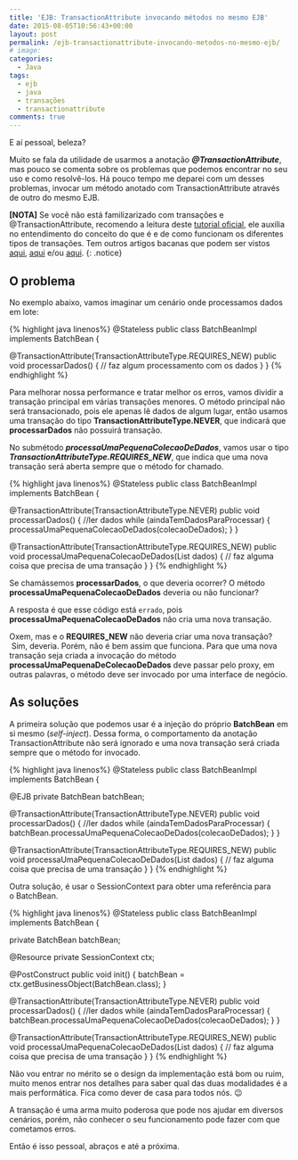 ```yaml
---
title: 'EJB: TransactionAttribute invocando métodos no mesmo EJB'
date: 2015-08-05T10:56:43+00:00
layout: post
permalink: /ejb-transactionattribute-invocando-metodos-no-mesmo-ejb/
# image: 
categories:
  - Java
tags:
  - ejb
  - java
  - transações
  - transactionattribute
comments: true
---
```

E aí pessoal, beleza?

Muito se fala da utilidade de usarmos a anotação _**@TransactionAttribute**_, mas pouco se comenta sobre os problemas que podemos encontrar no seu uso e como resolvê-los. Há pouco tempo me deparei com um desses problemas, invocar um método anotado com TransactionAttribute através de outro do mesmo EJB.

**[NOTA]** Se você não está familizarizado com transações e @TransactionAttribute, recomendo a leitura deste [tutorial oficial](http://docs.oracle.com/javaee/6/tutorial/doc/bncij.html), ele auxilia no entendimento do conceito do que é e de como funcionam os diferentes tipos de transações. Tem outros artigos bacanas que podem ser vistos [aqui](http://www.devmedia.com.br/transacoes-no-ejb-enterprise-java-beans/25819), [aqui](https://lucianomolinari.wordpress.com/2012/04/04/entendendo-os-atributos-de-transacao/) e/ou [aqui](http://www.byteslounge.com/tutorials/java-ee-ejb-transaction-propagation-transactionattribute-tutorial).
{: .notice}

<!--more-->
## O problema

No exemplo abaixo, vamos imaginar um cenário onde processamos dados em lote:

{% highlight java linenos%}
@Stateless
public class BatchBeanImpl implements BatchBean { 

  @TransactionAttribute(TransactionAttributeType.REQUIRES_NEW)
  public void processarDados() {
     // faz algum processamento com os dados
  }
}
{% endhighlight %}

Para melhorar nossa performance e tratar melhor os erros, vamos dividir a transação principal em várias transações menores. O método principal não será transacionado, pois ele apenas lê dados de algum lugar, então usamos uma transação do tipo **TransactionAttributeType.NEVER**, que indicará que **processarDados** não possuirá transação.

No submétodo _**processaUmaPequenaColecaoDeDados**_, vamos usar o tipo _**TransactionAttributeType.REQUIRES_NEW**_, que indica que uma nova transação será aberta sempre que o método for chamado.

{% highlight java linenos%}
@Stateless
public class BatchBeanImpl implements BatchBean { 

  @TransactionAttribute(TransactionAttributeType.NEVER)
  public void processarDados() {
    //ler dados
    while (aindaTemDadosParaProcessar) {
      processaUmaPequenaColecaoDeDados(colecaoDeDados);
    }
  }

  @TransactionAttribute(TransactionAttributeType.REQUIRES_NEW)
  public void processaUmaPequenaColecaoDeDados(List dados) {
     // faz alguma coisa que precisa de uma transação
  }
} 
{% endhighlight %}

Se chamássemos **processarDados**, o que deveria ocorrer? O método **processaUmaPequenaColecaoDeDados** deveria ou não funcionar?

A resposta é que esse código está `errado`, pois **processaUmaPequenaColecaoDeDados** não cria uma nova transação.

Oxem, mas e o **REQUIRES_NEW** não deveria criar uma nova transação?  Sim, deveria. Porém, não é bem assim que funciona. Para que uma nova transação seja criada a invocação do método **processaUmaPequenaDeColecaoDeDados** deve passar pelo proxy, em outras palavras, o método deve ser invocado por uma interface de negócio.

## As soluções

A primeira solução que podemos usar é a injeção do próprio **BatchBean** em si mesmo (_self-inject_). Dessa forma, o comportamento da anotação TransactionAttribute não será ignorado e uma nova transação será criada sempre que o método for invocado.

{% highlight java linenos%}
@Stateless
public class BatchBeanImpl implements BatchBean {

  @EJB
  private BatchBean batchBean; 

  @TransactionAttribute(TransactionAttributeType.NEVER)
  public void processarDados() {
    //ler dados
    while (aindaTemDadosParaProcessar) {
      batchBean.processaUmaPequenaColecaoDeDados(colecaoDeDados);
    }
  }

  @TransactionAttribute(TransactionAttributeType.REQUIRES_NEW)
  public void processaUmaPequenaColecaoDeDados(List dados) {
     // faz alguma coisa que precisa de uma transação
  }
} 
{% endhighlight %}

Outra solução, é usar o SessionContext para obter uma referência para o BatchBean.

{% highlight java linenos%}
@Stateless
public class BatchBeanImpl implements BatchBean {

  private BatchBean batchBean;

  @Resource
  private SessionContext ctx;

  @PostConstruct
  public void init() {
      batchBean = ctx.getBusinessObject(BatchBean.class);
  } 

  @TransactionAttribute(TransactionAttributeType.NEVER)
  public void processarDados() {
    //ler dados
    while (aindaTemDadosParaProcessar) {
      batchBean.processaUmaPequenaColecaoDeDados(colecaoDeDados);
    }
  }

  @TransactionAttribute(TransactionAttributeType.REQUIRES_NEW)
  public void processaUmaPequenaColecaoDeDados(List dados) {
     // faz alguma coisa que precisa de uma transação
  }
} 
{% endhighlight %}

Não vou entrar no mérito se o design da implementação está bom ou ruim, muito menos entrar nos detalhes para saber qual das duas modalidades é a mais performática. Fica como dever de casa para todos nós. 😉

A transação é uma arma muito poderosa que pode nos ajudar em diversos cenários, porém, não conhecer o seu funcionamento pode fazer com que cometamos erros.

Então é isso pessoal, abraços e até a próxima.

&nbsp;